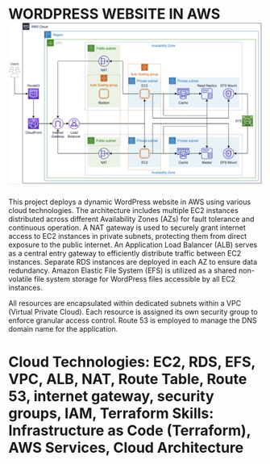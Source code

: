 WORDPRESS WEBSITE IN AWS
![Architecture Diagram](./images/wordpress-aws-architecture.png)
==========================================================================================
This project deploys a dynamic WordPress website in AWS using various cloud technologies. The architecture includes multiple EC2 instances distributed across different Availability Zones (AZs) for fault tolerance and continuous operation. A NAT gateway is used to securely grant internet access to EC2 instances in private subnets, protecting them from direct exposure to the public internet. An Application Load Balancer (ALB) serves as a central entry gateway to efficiently distribute traffic between EC2 instances. Separate RDS instances are deployed in each AZ to ensure data redundancy. Amazon Elastic File System (EFS) is utilized as a shared non-volatile file system storage for WordPress files accessible by all EC2 instances.

All resources are encapsulated within dedicated subnets within a VPC (Virtual Private Cloud). Each resource is assigned its own security group to enforce granular access control. Route 53 is employed to manage the DNS domain name for the application.

Cloud Technologies: EC2, RDS, EFS, VPC, ALB, NAT, Route Table, Route 53, internet gateway, security groups, IAM, Terraform
Skills: Infrastructure as Code (Terraform), AWS Services, Cloud Architecture
==========================================================================================


